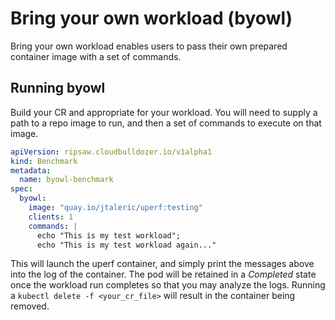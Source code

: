 # Bring your own workload (byowl)

Bring your own workload enables users to pass their own prepared
container image with a set of commands.

## Running byowl

Build your CR and appropriate for your workload. You will need to supply a path
to a repo image to run, and then a set of commands to execute on that image.

```yaml
apiVersion: ripsaw.cloudbulldozer.io/v1alpha1
kind: Benchmark
metadata:
  name: byowl-benchmark
spec:
  byowl:
    image: "quay.io/jtaleric/uperf:testing"
    clients: 1
    commands: |
      echo "This is my test workload";
      echo "This is my test workload again..."
```

This will launch the uperf container, and simply print the messages
above into the log of the container. The pod will be retained in a _Completed_ state
once the workload run completes so that you may analyze the logs. Running a
`kubectl delete -f <your_cr_file>` will result in the container being removed.

